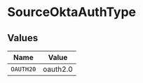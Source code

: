 # SourceOktaAuthType


## Values

| Name      | Value     |
| --------- | --------- |
| `OAUTH20` | oauth2.0  |